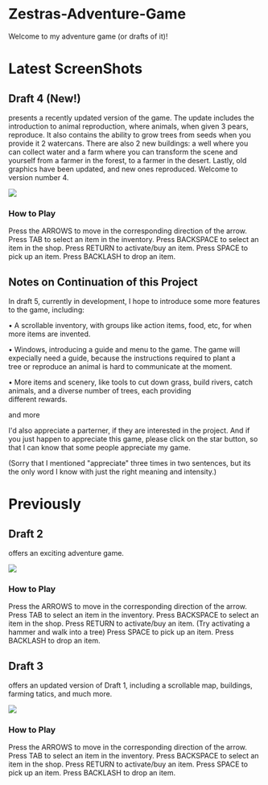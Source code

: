 # Zestras-Adventure-Game

Welcome to my adventure game (or drafts of it)!

# Latest ScreenShots

## Draft 4 (New!)
presents a recently updated version of the game. The update includes the introduction to animal reproduction, where animals, when given 3 pears, reproduce. It also contains the ability to grow trees from seeds when you provide it 2 watercans. There are also 2 new buildings: a well where you can collect water and a farm where you can transform the scene and yourself from a farmer in the forest, to a farmer in the desert. Lastly, old graphics have been updated, and new ones reproduced. Welcome to version number 4.

![](https://user-images.githubusercontent.com/104675837/191535105-35fbaec2-2040-469a-9ff0-0be0cadedeea.jpeg)

### How to Play

Press the ARROWS to move in the corresponding direction of the arrow.
Press TAB to select an item in the inventory.
Press BACKSPACE to select an item in the shop.
Press RETURN to activate/buy an item.
Press SPACE to pick up an item.
Press BACKLASH to drop an item.

## Notes on Continuation of this Project

In draft 5, currently in development, I hope to introduce some more features to the game, including:

  • A scrollable inventory, with groups like action items, food, etc, for when more items are invented.
  
  • Windows, introducing a guide and menu to the game. The game will expecially need a guide, because the instructions required to plant a                     
    tree or reproduce an animal is hard to communicate at the moment.
    
  • More items and scenery, like tools to cut down grass, build rivers, catch animals, and a diverse number of trees, each providing        
    different rewards.
  
  and more

I'd also appreciate a parterner, if they are interested in the project. And if you just happen to appreciate this game, please click on the star button, so that I can know that some people appreciate my game.

(Sorry that I mentioned "appreciate" three times in two sentences, but its the only word I know with just the right meaning and intensity.)

# Previously

## Draft 2
offers an exciting adventure game.

![](https://github.com/zestra/Zestras-Adventure-Game/blob/main/draft%202/ad.png)

### How to Play

Press the ARROWS to move in the corresponding direction of the arrow.
Press TAB to select an item in the inventory.
Press BACKSPACE to select an item in the shop.
Press RETURN to activate/buy an item. (Try activating a hammer and walk into a tree)
Press SPACE to pick up an item.
Press BACKLASH to drop an item.

## Draft 3
offers an updated version of Draft 1, including a scrollable map, buildings, farming tatics, and much more.

![](https://github.com/zestra/Zestras-Adventure-Game/blob/main/draft%203/464D3FF1-FC49-4E8E-ABB4-0B1EBE1921CB.jpeg)

### How to Play

Press the ARROWS to move in the corresponding direction of the arrow.
Press TAB to select an item in the inventory.
Press BACKSPACE to select an item in the shop.
Press RETURN to activate/buy an item.
Press SPACE to pick up an item.
Press BACKLASH to drop an item.

